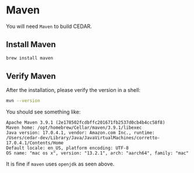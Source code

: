# Maven

You will need `Maven` to build CEDAR.

## Install Maven

```sh
brew install maven
```

## Verify Maven

After the installation, please verify the version in a shell: 
```sh
mvn --version
```

You should see something like:
```
Apache Maven 3.9.1 (2e178502fcdbffc201671fb2537d0cb4b4cc58f8)
Maven home: /opt/homebrew/Cellar/maven/3.9.1/libexec
Java version: 17.0.4.1, vendor: Amazon.com Inc., runtime: /Users/cedar-dev/Library/Java/JavaVirtualMachines/corretto-17.0.4.1/Contents/Home
Default locale: en_US, platform encoding: UTF-8
OS name: "mac os x", version: "13.2.1", arch: "aarch64", family: "mac"
```
It is fine if `maven` uses `openjdk` as seen above. 
